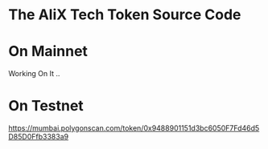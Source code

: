 # The AliX Tech Token Source Code
# On Mainnet
Working On It ..
# On Testnet
https://mumbai.polygonscan.com/token/0x9488901151d3bc6050F7Fd46d5D85D0Ffb3383a9
